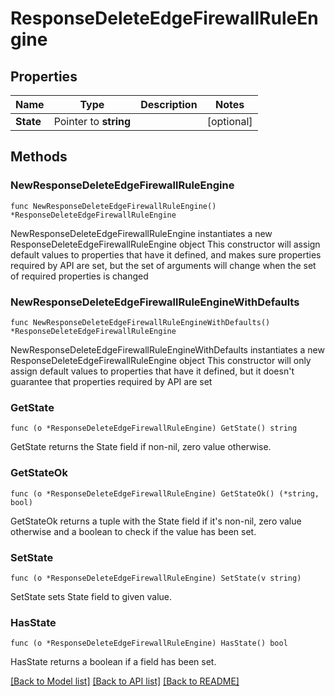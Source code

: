 # ResponseDeleteEdgeFirewallRuleEngine

## Properties

Name | Type | Description | Notes
------------ | ------------- | ------------- | -------------
**State** | Pointer to **string** |  | [optional] 

## Methods

### NewResponseDeleteEdgeFirewallRuleEngine

`func NewResponseDeleteEdgeFirewallRuleEngine() *ResponseDeleteEdgeFirewallRuleEngine`

NewResponseDeleteEdgeFirewallRuleEngine instantiates a new ResponseDeleteEdgeFirewallRuleEngine object
This constructor will assign default values to properties that have it defined,
and makes sure properties required by API are set, but the set of arguments
will change when the set of required properties is changed

### NewResponseDeleteEdgeFirewallRuleEngineWithDefaults

`func NewResponseDeleteEdgeFirewallRuleEngineWithDefaults() *ResponseDeleteEdgeFirewallRuleEngine`

NewResponseDeleteEdgeFirewallRuleEngineWithDefaults instantiates a new ResponseDeleteEdgeFirewallRuleEngine object
This constructor will only assign default values to properties that have it defined,
but it doesn't guarantee that properties required by API are set

### GetState

`func (o *ResponseDeleteEdgeFirewallRuleEngine) GetState() string`

GetState returns the State field if non-nil, zero value otherwise.

### GetStateOk

`func (o *ResponseDeleteEdgeFirewallRuleEngine) GetStateOk() (*string, bool)`

GetStateOk returns a tuple with the State field if it's non-nil, zero value otherwise
and a boolean to check if the value has been set.

### SetState

`func (o *ResponseDeleteEdgeFirewallRuleEngine) SetState(v string)`

SetState sets State field to given value.

### HasState

`func (o *ResponseDeleteEdgeFirewallRuleEngine) HasState() bool`

HasState returns a boolean if a field has been set.


[[Back to Model list]](../README.md#documentation-for-models) [[Back to API list]](../README.md#documentation-for-api-endpoints) [[Back to README]](../README.md)


